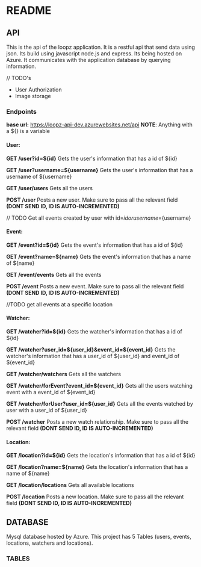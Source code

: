 # README

## API
This is the api of the loopz application. It is a restful api that send data using json. Its build using javascript node.js and express. Its being hosted on Azure. It communicates with the application database by querying information.

// TODO's
* User Authorization
* Image storage
### Endpoints
**base url:** https://loopz-api-dev.azurewebsites.net/api
**NOTE**: Anything with a ${} is a variable

#### User:
**GET /user?id=${id}**
Gets the user's information that has a id of ${id}

**GET /user?username=${username}**
Gets the user's information that has a username of ${username}

**GET /user/users**
Gets all the users

**POST /user**
Posts a new user. Make sure to pass all the relevant field
**(DONT SEND ID, ID IS AUTO-INCREMENTED)**

// TODO Get all events created by user with id=${id} or username=${username}

#### Event:
**GET /event?id=${id}**
Gets the event's information that has a id of ${id}

**GET /event?name=${name}**
Gets the event's information that has a name of ${name}

**GET /event/events**
Gets all the events

**POST /event**
Posts a new event. Make sure to pass all the relevant field
**(DONT SEND ID, ID IS AUTO-INCREMENTED)**

//TODO get all events at a specific location

#### Watcher:
**GET /watcher?id=${id}**
Gets the watcher's information that has a id of ${id}

**GET /watcher?user_id=${user_id}&event_id=${event_id}**
Gets the watcher's information that has a user_id of ${user_id} and event_id of ${event_id}

**GET /watcher/watchers**
Gets all the watchers

**GET /watcher/forEvent?event_id=${event_id}**
Gets all the users watching event with a event_id of ${event_id}

**GET /watcher/forUser?user_id=${user_id}**
Gets all the events watched by user with a user_id of ${user_id}

**POST /watcher**
Posts a new watch relationship. Make sure to pass all the relevant field
**(DONT SEND ID, ID IS AUTO-INCREMENTED)**


#### Location:
**GET /location?id=${id}**
Gets the location's information that has a id of ${id}

**GET /location?name=${name}**
Gets the location's information that has a name of ${name}

**GET /location/locations**
Gets all available locations

**POST /location**
Posts a new location. Make sure to pass all the relevant field
**(DONT SEND ID, ID IS AUTO-INCREMENTED)**

## DATABASE
Mysql database hosted by Azure. This project has 5 Tables (users, events, locations, watchers and locations).

### TABLES




